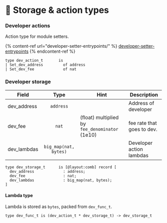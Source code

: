 # 📄 Storage & action types

### Developer actions

Action type for module setters.

{% content-ref url="developer-setter-entrypoints/" %}
[developer-setter-entrypoints](developer-setter-entrypoints/)
{% endcontent-ref %}

```pascaligo
type dev_action_t       is
| Set_dev_address         of address
| Set_dev_fee             of nat
```

### Developer storage

| Field        |          Type         | Hint                                           | Description                |
| ------------ | :-------------------: | ---------------------------------------------- | -------------------------- |
| dev\_address |       `address`       |                                                | Address of developer       |
| dev\_fee     |         `nat`         | (float) multiplied by `fee_denominator` (1e10) | fee rate that goes to dev. |
| dev\_lambdas | `big_map(nat, bytes)` |                                                | Developer action lambdas   |

```pascaligo
type dev_storage_t      is [@layout:comb] record [
  dev_address             : address;
  dev_fee                 : nat;
  dev_lambdas             : big_map(nat, bytes);
]
```

#### Lambda type

Lambda is stored as `bytes`, packed from `dev_func_t`.

```pascaligo
type dev_func_t is (dev_action_t * dev_storage_t) -> dev_storage_t
```
